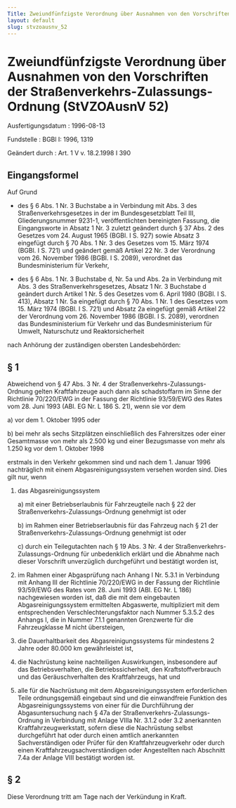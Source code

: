 ```yaml
---
Title: Zweiundfünfzigste Verordnung über Ausnahmen von den Vorschriften der Straßenverkehrs-Zulassungs-Ordnung
layout: default
slug: stvzoausnv_52
---
```


# Zweiundfünfzigste Verordnung über Ausnahmen von den Vorschriften der Straßenverkehrs-Zulassungs-Ordnung (StVZOAusnV 52)

Ausfertigungsdatum
:   1996-08-13

Fundstelle
:   BGBl I: 1996, 1319

Geändert durch
:   Art. 1 V v. 18.2.1998 I 390


## Eingangsformel

Auf Grund

-   des § 6 Abs. 1 Nr. 3 Buchstabe a in Verbindung mit Abs. 3 des
    Straßenverkehrsgesetzes in der im Bundesgesetzblatt Teil III,
    Gliederungsnummer 9231-1, veröffentlichten bereinigten Fassung, die
    Eingangsworte in Absatz 1 Nr. 3 zuletzt geändert durch § 37 Abs. 2 des
    Gesetzes vom 24. August 1965 (BGBl. I S. 927) sowie Absatz 3 eingefügt
    durch § 70 Abs. 1 Nr. 3 des Gesetzes vom 15. März 1974 (BGBl. I S.
    721) und geändert gemäß Artikel 22 Nr. 3 der Verordnung vom 26.
    November 1986 (BGBl. I S. 2089), verordnet das Bundesministerium für
    Verkehr,


-   des § 6 Abs. 1 Nr. 3 Buchstabe d, Nr. 5a und Abs. 2a in Verbindung mit
    Abs. 3 des Straßenverkehrsgesetzes, Absatz 1 Nr. 3 Buchstabe d
    geändert durch Artikel 1 Nr. 5 des Gesetzes vom 6. April 1980 (BGBl. I
    S. 413), Absatz 1 Nr. 5a eingefügt durch § 70 Abs. 1 Nr. 1 des
    Gesetzes vom 15. März 1974 (BGBl. I S. 721) und Absatz 2a eingefügt
    gemäß Artikel 22 der Verordnung vom 26. November 1986 (BGBl. I S.
    2089), verordnen das Bundesministerium für Verkehr und das
    Bundesministerium für Umwelt, Naturschutz und Reaktorsicherheit



nach Anhörung der zuständigen obersten Landesbehörden:


## § 1

Abweichend von § 47 Abs. 3 Nr. 4 der Straßenverkehrs-Zulassungs-
Ordnung gelten Kraftfahrzeuge auch dann als schadstoffarm im Sinne der
Richtlinie 70/220/EWG in der Fassung der Richtlinie 93/59/EWG des
Rates vom 28. Juni 1993 (ABl. EG Nr. L 186 S. 21), wenn sie vor dem

a)  vor dem 1. Oktober 1995 oder


b)  bei mehr als sechs Sitzplätzen einschließlich des Fahrersitzes oder
    einer Gesamtmasse von mehr als 2.500 kg und einer Bezugsmasse von mehr
    als 1.250 kg vor dem 1. Oktober 1998



erstmals in den Verkehr gekommen sind und nach dem 1. Januar 1996
nachträglich mit einem Abgasreinigungssystem versehen worden sind.
Dies gilt nur, wenn

1.  das Abgasreinigungssystem

    a)  mit einer Betriebserlaubnis für Fahrzeugteile nach § 22 der
        Straßenverkehrs-Zulassungs-Ordnung genehmigt ist oder


    b)  im Rahmen einer Betriebserlaubnis für das Fahrzeug nach § 21 der
        Straßenverkehrs-Zulassungs-Ordnung genehmigt ist oder


    c)  durch ein Teilegutachten nach § 19 Abs. 3 Nr. 4 der Straßenverkehrs-
        Zulassungs-Ordnung für unbedenklich erklärt und die Abnahme nach
        dieser Vorschrift unverzüglich durchgeführt und bestätigt worden ist,





2.  im Rahmen einer Abgasprüfung nach Anhang I Nr. 5.3.1 in Verbindung mit
    Anhang III der Richtlinie 70/220/EWG in der Fassung der Richtlinie
    93/59/EWG des Rates vom 28. Juni 1993 (ABl. EG Nr. L 186) nachgewiesen
    worden ist, daß die mit dem eingebauten Abgasreinigungssystem
    ermittelten Abgaswerte, multipliziert mit dem entsprechenden
    Verschlechterungsfaktor nach Nummer 5.3.5.2 des Anhangs I, die in
    Nummer 7.1.1 genannten Grenzwerte für die Fahrzeugklasse M nicht
    übersteigen,


3.  die Dauerhaltbarkeit des Abgasreinigungssystems für mindestens 2 Jahre
    oder 80.000 km gewährleistet ist,


4.  die Nachrüstung keine nachteiligen Auswirkungen, insbesondere auf das
    Betriebsverhalten, die Betriebssicherheit, den Kraftstoffverbrauch und
    das Geräuschverhalten des Kraftfahrzeugs, hat und


5.  alle für die Nachrüstung mit dem Abgasreinigungssystem erforderlichen
    Teile ordnungsgemäß eingebaut sind und die einwandfreie Funktion des
    Abgasreinigungssystems von einer für die Durchführung der
    Abgasuntersuchung nach § 47a der Straßenverkehrs-Zulassungs-Ordnung in
    Verbindung mit Anlage VIIIa Nr. 3.1.2 oder 3.2 anerkannten
    Kraftfahrzeugwerkstatt, sofern diese die Nachrüstung selbst
    durchgeführt hat oder durch einen amtlich anerkannten Sachverständigen
    oder Prüfer für den Kraftfahrzeugverkehr oder durch einen
    Kraftfahrzeugsachverständigen oder Angestellten nach Abschnitt 7.4a
    der Anlage VIII bestätigt worden ist.





## § 2

Diese Verordnung tritt am Tage nach der Verkündung in Kraft.

